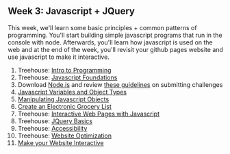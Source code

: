 ## Week 3: Javascript + JQuery

This week, we'll learn some basic principles + common patterns of programming. You'll start building simple javascript programs that run in the console with node. Afterwards, you'll learn how javascript is used on the web and at the end of the week, you'll revisit your github pages website and use javascript to make it interactive.

1. Treehouse: [Intro to Programming](http://teamtreehouse.com/library/introduction-to-programming)
2. Treehouse: [Javascript Foundations](http://teamtreehouse.com/library/javascript-foundations)
3. Download [Node.js](http://nodejs.org/download/) and review [these guidelines](../../phase-0-handbook) on submitting challenges
4. [Javascript Variables and Object Types](./js-variables-objects)
5. [Manipulating Javascript Objects](./manipulating-js-objects)
6. [Create an Electronic Grocery List](./electronic-grocery-list)
7. Treehouse: [Interactive Web Pages with Javascript](http://teamtreehouse.com/library/interactive-web-pages-with-javascript)
8. Treehouse: [JQuery Basics](http://teamtreehouse.com/library/jquery-basics)
9. Treehouse: [Accessibility](http://teamtreehouse.com/library/accessibility)
10. Treehouse: [Website Optimization](http://teamtreehouse.com/library/website-optimization)
11. [Make your Website Interactive](./interactive) 
